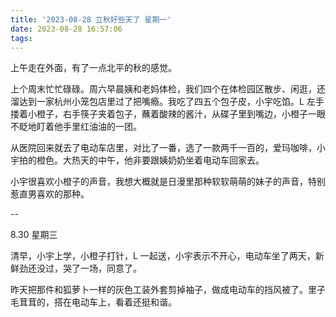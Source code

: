 ```yaml
---
title: '2023-08-28 立秋好些天了 星期一'
date: 2023-08-28 16:57:06
tags:
---
```


上午走在外面，有了一点北平的秋的感觉。

上个周末忙忙碌碌。周六早晨姨和老妈体检，我们四个在体检园区散步、闲逛，还溜达到一家杭州小笼包店里过了把嘴瘾。我吃了四五个包子皮，小宇吃馅。L 左手搂着小橙子，右手筷子夹着包子，蘸着酸辣的酱汁，从碟子里到嘴边，小橙子一眼不眨地盯着他手里红油油的一团。

从医院回来就去了电动车店里，对比了一番，选了一款两千一百的，爱玛咖啡，小宇拍的橙色。大热天的中午，他非要跟姨奶奶坐着电动车回家去。

小宇很喜欢小橙子的声音，我想大概就是日漫里那种软软萌萌的妹子的声音，特别惹直男喜欢的那种。

--

8.30 星期三

清早，小宇上学，小橙子打针，L 一起送，小宇表示不开心，电动车坐了两天，新鲜劲还没过，哭了一场，同意了。

昨天把那件和狐萝卜一样的灰色工装外套剪掉袖子，做成电动车的挡风被了。里子毛茸茸的，搭在电动车上，看着还挺和谐。



